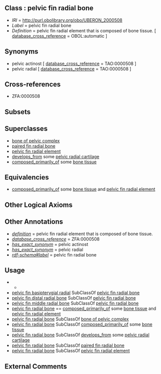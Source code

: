 
## Class : pelvic fin radial bone

 * *IRI* = http://purl.obolibrary.org/obo/UBERON_2000508
 * *Label* = pelvic fin radial bone
 * *Definition* = pelvic fin radial element that is composed of bone tissue. [ [database_cross_reference](../../ef/oboInOwl#hasDbXref.md) = OBOL:automatic ]

## Synonyms

 * pelvic actinost [ [database_cross_reference](../../ef/oboInOwl#hasDbXref.md) = TAO:0000508 ]
 * pelvic radial [ [database_cross_reference](../../ef/oboInOwl#hasDbXref.md) = TAO:0000508 ]

## Cross-references

 * ZFA:0000508

## Subsets


## Superclasses

 * [bone of pelvic complex](../../UBERON/42/UBERON_0010742.md)
 * [paired fin radial bone](../../UBERON/06/UBERON_1500006.md)
 * [pelvic fin radial element](../../UBERON/08/UBERON_2100508.md)
 * [develops_from](../../RO/02/RO_0002202.md) some [pelvic radial cartilage](../../UBERON/38/UBERON_2001538.md)
 * [composed_primarily_of](../../RO/73/RO_0002473.md) some [bone tissue](../../UBERON/81/UBERON_0002481.md)

## Equivalencies

 * [composed_primarily_of](../../RO/73/RO_0002473.md) some [bone tissue](../../UBERON/81/UBERON_0002481.md) and [pelvic fin radial element](../../UBERON/08/UBERON_2100508.md)

## Other Logical Axioms


## Other Annotations

 * *[definition](../../IAO/15/IAO_0000115.md)* = pelvic fin radial element that is composed of bone tissue.
 * *[database_cross_reference](../../ef/oboInOwl#hasDbXref.md)* = ZFA:0000508
 * *[has_exact_synonym](../../ym/oboInOwl#hasExactSynonym.md)* = pelvic actinost
 * *[has_exact_synonym](../../ym/oboInOwl#hasExactSynonym.md)* = pelvic radial
 * *[rdf-schema#label](../../el/rdf-schema#label.md)* = pelvic fin radial bone

## Usage

 * -
 * [pelvic fin basipterygial radial](../../UBERON/09/UBERON_1500009.md) SubClassOf [pelvic fin radial bone](../../UBERON/08/UBERON_2000508.md)
 * [pelvic fin distal radial bone](../../UBERON/08/UBERON_1500008.md) SubClassOf [pelvic fin radial bone](../../UBERON/08/UBERON_2000508.md)
 * [pelvic fin middle radial bone](../../UBERON/10/UBERON_1500010.md) SubClassOf [pelvic fin radial bone](../../UBERON/08/UBERON_2000508.md)
 * [pelvic fin radial bone](../../UBERON/08/UBERON_2000508.md) == [composed_primarily_of](../../RO/73/RO_0002473.md) some [bone tissue](../../UBERON/81/UBERON_0002481.md) and [pelvic fin radial element](../../UBERON/08/UBERON_2100508.md)
 * [pelvic fin radial bone](../../UBERON/08/UBERON_2000508.md) SubClassOf [bone of pelvic complex](../../UBERON/42/UBERON_0010742.md)
 * [pelvic fin radial bone](../../UBERON/08/UBERON_2000508.md) SubClassOf [composed_primarily_of](../../RO/73/RO_0002473.md) some [bone tissue](../../UBERON/81/UBERON_0002481.md)
 * [pelvic fin radial bone](../../UBERON/08/UBERON_2000508.md) SubClassOf [develops_from](../../RO/02/RO_0002202.md) some [pelvic radial cartilage](../../UBERON/38/UBERON_2001538.md)
 * [pelvic fin radial bone](../../UBERON/08/UBERON_2000508.md) SubClassOf [paired fin radial bone](../../UBERON/06/UBERON_1500006.md)
 * [pelvic fin radial bone](../../UBERON/08/UBERON_2000508.md) SubClassOf [pelvic fin radial element](../../UBERON/08/UBERON_2100508.md)

## External Comments

